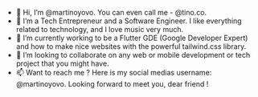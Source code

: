 - 👋 Hi, I’m @martinoyovo. You can even call me - @tino.co.
- 👀 I’m a Tech Entrepreneur and a Software Engineer. I like everything related to technology, and I love music very much.
- 🌱 I’m currently working to be a Flutter GDE (Google Developer Expert) and how to make nice websites with the powerful tailwind.css library.
- 💞️ I’m looking to collaborate on any web or mobile development or tech project that you might have.
- 📫 Want to reach me ? Here is my social medias username: @martinoyovo. Looking forward to meet you, dear friend !

<!---
martinoyovo/martinoyovo is a ✨ special ✨ repository because its `README.md` (this file) appears on your GitHub profile.
You can click the Preview link to take a look at your changes.
--->
